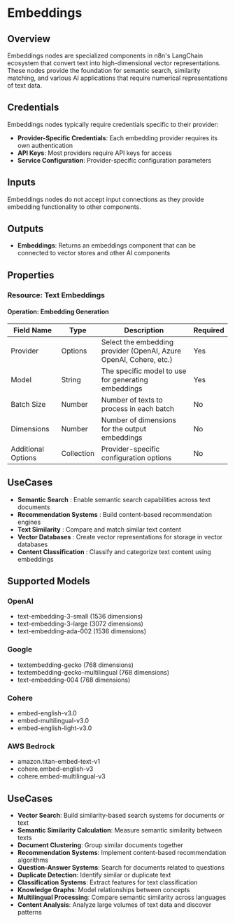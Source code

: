 # Embeddings

## Overview

Embeddings nodes are specialized components in n8n's LangChain ecosystem that convert text into high-dimensional vector representations. These nodes provide the foundation for semantic search, similarity matching, and various AI applications that require numerical representations of text data.

## Credentials

Embeddings nodes typically require credentials specific to their provider:

- **Provider-Specific Credentials**: Each embedding provider requires its own authentication
- **API Keys**: Most providers require API keys for access
- **Service Configuration**: Provider-specific configuration parameters

## Inputs

Embeddings nodes do not accept input connections as they provide embedding functionality to other components.

## Outputs

- **Embeddings**: Returns an embeddings component that can be connected to vector stores and other AI components

## Properties

### Resource: Text Embeddings

#### Operation: Embedding Generation

| Field Name | Type | Description | Required |
|---|---|---|---|
| Provider | Options | Select the embedding provider (OpenAI, Azure OpenAI, Cohere, etc.) | Yes |
| Model | String | The specific model to use for generating embeddings | Yes |
| Batch Size | Number | Number of texts to process in each batch | No |
| Dimensions | Number | Number of dimensions for the output embeddings | No |
| Additional Options | Collection | Provider-specific configuration options | No |

## UseCases

- **Semantic Search** : Enable semantic search capabilities across text documents
- **Recommendation Systems** : Build content-based recommendation engines
- **Text Similarity** : Compare and match similar text content
- **Vector Databases** : Create vector representations for storage in vector databases
- **Content Classification** : Classify and categorize text content using embeddings

## Supported Models

### OpenAI
- text-embedding-3-small (1536 dimensions)
- text-embedding-3-large (3072 dimensions)
- text-embedding-ada-002 (1536 dimensions)

### Google
- textembedding-gecko (768 dimensions)
- textembedding-gecko-multilingual (768 dimensions)
- text-embedding-004 (768 dimensions)

### Cohere
- embed-english-v3.0
- embed-multilingual-v3.0
- embed-english-light-v3.0

### AWS Bedrock
- amazon.titan-embed-text-v1
- cohere.embed-english-v3
- cohere.embed-multilingual-v3

## UseCases

- **Vector Search**: Build similarity-based search systems for documents or text
- **Semantic Similarity Calculation**: Measure semantic similarity between texts
- **Document Clustering**: Group similar documents together
- **Recommendation Systems**: Implement content-based recommendation algorithms
- **Question-Answer Systems**: Search for documents related to questions
- **Duplicate Detection**: Identify similar or duplicate text
- **Classification Systems**: Extract features for text classification
- **Knowledge Graphs**: Model relationships between concepts
- **Multilingual Processing**: Compare semantic similarity across languages
- **Content Analysis**: Analyze large volumes of text data and discover patterns 